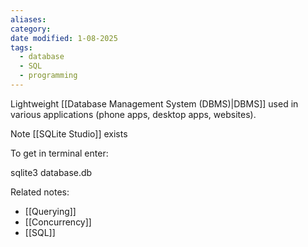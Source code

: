 ```yaml
---
aliases: 
category: 
date modified: 1-08-2025
tags:
  - database
  - SQL
  - programming
---
```

Lightweight [[Database Management System (DBMS)|DBMS]] used in various applications (phone apps, desktop apps, websites).

Note [[SQLite Studio]] exists

To get in terminal enter: 

sqlite3 database.db


Related notes:
- [[Querying]]
- [[Concurrency]]
- [[SQL]]